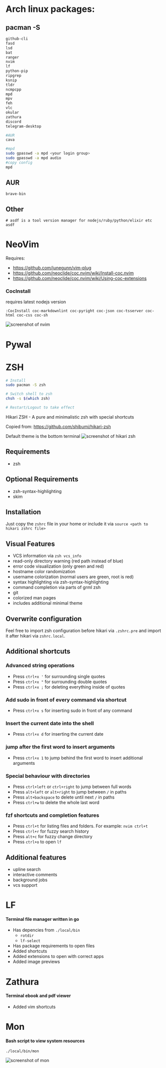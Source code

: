 # Arch linux packages:
## pacman -S <package>

```sh
github-cli 
fasd 
lsd 
bat 
ranger 
nvim 
lf 
python-pip 
ripgrep 
ksnip 
tldr
ncmpcpp 
mpd 
mpv 
feh
vlc 
okular 
zathura 
discord
telegram-desktop
```

```sh
#AUR
cava
```

```sh
#mpd
sudo gpasswd -a mpd <your login group>
sudo gpasswd -a mpd audio
#copy config
mpd

```

## AUR
```
brave-bin 
```

## Other
```
# asdf is a tool version manager for nodejs/ruby/python/elixir etc
asdf
```


# NeoVim
Requires:
- https://github.com/junegunn/vim-plug
- https://github.com/neoclide/coc.nvim/wiki/Install-coc.nvim
- https://github.com/neoclide/coc.nvim/wiki/Using-coc-extensions 

### CocInstall
requires latest nodejs version
```
:CocInstall coc-markdownlint coc-pyright coc-json coc-tsserver coc-html coc-css coc-sh
```

![screenshot of nvim](vim.png)

# Pywal

# ZSH
```sh
# Install
sudo pacman -S zsh

# Switch shell to zsh
chsh -s $(which zsh)

# Restart/Logout to take effect
```

Hikari ZSH - A pure and minimalistic zsh with special shortcuts

Copied from: https://github.com/shibumi/hikari-zsh

Default theme is the bottom terminal
![screenshot of hikari zsh](zsh.png)

## Requirements
* zsh

## Optional Requirements
* zsh-syntax-highlighting
* skim

## Installation
Just copy the `zshrc` file in your home or include it via `source <path to hikari zshrc file>`

## Visual Features
* VCS information via `zsh vcs_info`
* read-only directory warning (red path instead of blue)
* error code visualization (only green and red)
* hostname color randomization
* username colorization (normal users are green, root is red)
* syntax highlighting via zsh-syntax-highlighting
* command completion via parts of grml zsh
* git 
* colorized man pages
* includes additional minimal theme

## Overwrite configuration
Feel free to import zsh configuration before hikari via `.zshrc.pre` and
import it after hikari via `zshrc.local`.

## Additional shortcuts
### Advanced string operations
* Press `ctrl+x '` for surrounding single quotes
* Press `ctrl+x "` for surrounding double quotes
* Press `ctrl+x ;` for deleting everything inside of quotes
### Add sudo in front of every command via shortcut
* Press `ctrl+x s` for inserting sudo in front of any command
### Insert the current date into the shell
* Press `ctrl+x d` for inserting the current date
### jump after the first word to insert arguments
* Press `ctrl+x 1` to jump behind the first word to insert additional arguments
### Special behaviour with directories
* Press `ctrl+left` or `ctrl+right` to jump between full words
* Press `alt+left` or `alt+right` to jump between `/` in paths
* Press `alt+backspace` to delete until next `/` in paths
* Press `ctrl+w` to delete the whole last word
### fzf shortcuts and completion features
* Press `ctrl+t` for listing files and folders. For example: `nvim ctrl+t`
* Press `ctrl+r` for fuzzy search history
* Press `alt+c` for fuzzy change directory
* Press `ctrl+o` to open `lf`

## Additional features
* upline search
* interactive comments
* background jobs
* vcs support

# LF
#### Terminal file manager written in go
- Has depencies from `./local/bin`
  * `rotdir`
  * `lf-select`
- Has package requirements to open files
- Added shortcuts
- Added extensions to open with correct apps
- Added image previews

# Zathura
#### Terminal ebook and pdf viewer
- Added vim shortcuts

# Mon
#### Bash script to view system resources
`./local/bin/mon`

![screenshot of mon](mon.png)
